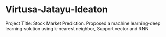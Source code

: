 # Virtusa-Jatayu-Ideaton
Project Title: Stock Market Prediction. Proposed a machine learning-deep learning solution using k-nearest neighbor, Support vector and RNN

